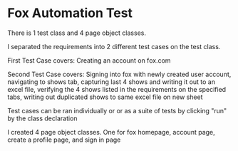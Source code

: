 # Fox Automation Test


There is 1 test class and 4 page object classes.

I separated the requirements into 2 different test cases on the test class.

First Test Case covers: Creating an account on fox.com

Second Test Case covers: Signing into fox with newly created user account, navigating to shows tab, capturing last 4 shows and writing it out to an excel file,
verifying the 4 shows listed in the requirements on the specified tabs, writing out duplicated shows to same excel file on new sheet

Test cases can be ran individually or or as a suite of tests by clicking "run" by the class declaration

I created 4 page object classes. One for fox homepage, account page, create a profile page, and sign in page
